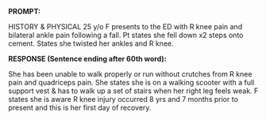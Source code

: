 **PROMPT:**

HISTORY & PHYSICAL 25 y/o F presents to the ED with R knee pain and bilateral ankle pain following a fall. Pt states she fell down x2 steps onto cement. States she twisted her ankles and R knee.

**RESPONSE (Sentence ending after 60th word):**

She has been unable to walk properly or run without crutches from R knee pain and quadriceps pain. She states she is on a walking scooter with a full support vest & has to walk up a set of stairs when her right leg feels weak. F states she is aware R knee injury occurred 8 yrs and 7 months prior to present and this is her first day of recovery. 